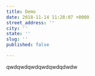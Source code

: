 ```yaml
---
title: Demo
date: 2018-11-14 11:28:07 +0000
street_address: ''
city: ''
state: ''
slug: ''
published: false

---
```

qwdqwdqwdqwdqwdqdwdw